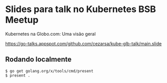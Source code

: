 # Slides para talk no Kubernetes BSB Meetup

Kubernetes na Globo.com: Uma visão geral

https://go-talks.appspot.com/github.com/cezarsa/kube-glb-talk/main.slide

## Rodando localmente

```
$ go get golang.org/x/tools/cmd/present
$ present .
```